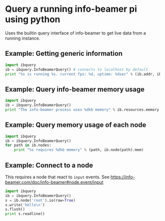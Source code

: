 Query a running info-beamer pi using python
===========================================

Uses the builtin query interface of info-beamer
to get live data from a running instance.

Example: Getting generic information
------------------------------------

```python
import ibquery
ib = ibquery.InfoBeamerQuery() # connects to localhost by default
print "%s is running %s. current fps: %d, uptime: %dsec" % (ib.addr, ib.version, ib.fps, ib.uptime)
```

Example: Query info-beamer memory usage
---------------------------------------

```python
import ibquery
ib = ibquery.InfoBeamerQuery()
print "The info-beamer process uses %dkb memory" % ib.resources.memory
```

Example: Query memory usage of each node
----------------------------------------

```python
import ibquery
ib = ibquery.InfoBeamerQuery()
for path in ib.nodes:
    print "%s requires %dkb memory" % (path, ib.node(path).mem)
```

Example: Connect to a node
--------------------------

This requires a node that react to `input` events. See
https://info-beamer.com/doc/info-beamer#node.event/input

```python
import ibquery
ib = ibquery.InfoBeamerQuery()
s = ib.node('root').io(raw=True)
s.write('hello\n')
s.flush()
print s.readline()
```
